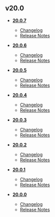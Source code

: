 ## v20.0
* **[20.0.7](20.0.7)**
	* [Changelog](20.0.7/changelog.md)
	* [Release Notes](20.0.7/release_notes.md)

* **[20.0.6](20.0.6)**
	* [Changelog](20.0.6/changelog.md)
	* [Release Notes](20.0.6/release_notes.md)

* **[20.0.5](20.0.5)**
	* [Changelog](20.0.5/changelog.md)
	* [Release Notes](20.0.5/release_notes.md)

* **[20.0.4](20.0.4)**
	* [Changelog](20.0.4/changelog.md)
	* [Release Notes](20.0.4/release_notes.md)

* **[20.0.3](20.0.3)**
	* [Changelog](20.0.3/changelog.md)
	* [Release Notes](20.0.3/release_notes.md)

* **[20.0.2](20.0.2)**
	* [Changelog](20.0.2/changelog.md)
	* [Release Notes](20.0.2/release_notes.md)

* **[20.0.1](20.0.1)**
	* [Changelog](20.0.1/changelog.md)
	* [Release Notes](20.0.1/release_notes.md)

* **[20.0.0](20.0.0)**
	* [Changelog](20.0.0/changelog.md)
	* [Release Notes](20.0.0/release_notes.md)
